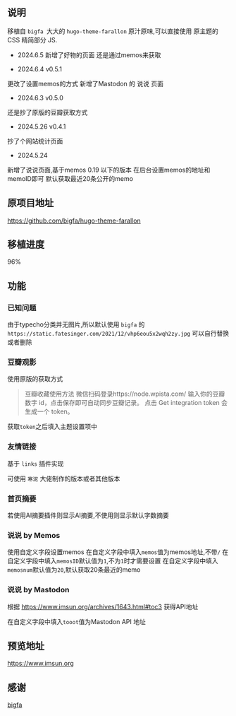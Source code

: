 ## 说明

移植自 `bigfa `大大的 `hugo-theme-farallon` 原汁原味,可以直接使用 原主题的CSS 
精简部分 JS.
 
- 2024.6.5 
新增了好物的页面 还是通过memos来获取

- 2024.6.4 v0.5.1

更改了设置memos的方式
新增了Mastodon 的 说说 页面

- 2024.6.3 v0.5.0

还是抄了原版的豆瓣获取方式

- 2024.5.26 v0.4.1

抄了个网站统计页面

- 2024.5.24

新增了说说页面,基于memos 0.19 以下的版本
在后台设置memos的地址和memoID即可
默认获取最近20条公开的memo


## 原项目地址
https://github.com/bigfa/hugo-theme-farallon

## 移植进度

96%

## 功能

### 已知问题

由于typecho分类并无图片,所以默认使用
`bigfa` 的 `https://static.fatesinger.com/2021/12/vhp6eou5x2wqh2zy.jpg` 
可以自行替换或者删除


### 豆瓣观影
 
使用原版的获取方式
 
>豆瓣收藏使用方法
微信扫码登录https://node.wpista.com/
输入你的豆瓣数字 id，点击保存即可自动同步豆瓣记录。
点击 Get integration token 会生成一个 token。

获取`token`之后填入主题设置项中

### 友情链接

基于 `links` 插件实现

可使用 `寒泥` 大佬制作的版本或者其他版本

### 首页摘要

若使用AI摘要插件则显示AI摘要,不使用则显示默认字数摘要

### 说说 by Memos

使用自定义字段设置memos
在自定义字段中填入`memos`值为memos地址,不带`/`
在自定义字段中填入`memosID`默认值为`1`,不为`1`时才需要设置
在自定义字段中填入`memosnum`默认值为`20`,默认获取20条最近的memo

### 说说 by Mastodon

根据 https://www.imsun.org/archives/1643.html#toc3 
获得API地址

在自定义字段中填入`tooot`值为Mastodon API 地址

## 预览地址

https://www.imsun.org

## 感谢

[bigfa](https://github.com/bigfa/hugo-theme-farallon)